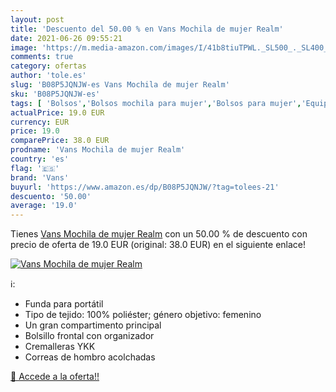 ```yaml
---
layout: post
title: 'Descuento del 50.00 % en Vans Mochila de mujer Realm'
date: 2021-06-26 09:55:21
image: 'https://m.media-amazon.com/images/I/41b8tiuTPWL._SL500_._SL400_.jpg'
comments: true
category: ofertas
author: 'tole.es'
slug: 'B08P5JQNJW-es Vans Mochila de mujer Realm'
sku: 'B08P5JQNJW-es'
tags: [ 'Bolsos','Bolsos mochila para mujer','Bolsos para mujer','Equipaje','Mochilas','Zapatos y complementos','mochila','vans', ]
actualPrice: 19.0 EUR
currency: EUR
price: 19.0
comparePrice: 38.0 EUR
prodname: 'Vans Mochila de mujer Realm'
country: 'es'
flag: '🇪🇸'
brand: 'Vans'
buyurl: 'https://www.amazon.es/dp/B08P5JQNJW/?tag=tolees-21'
descuento: '50.00'
average: '19.0'
---
```


Tienes [Vans Mochila de mujer Realm](https://www.amazon.es/dp/B08P5JQNJW/?tag=tolees-21) con un 50.00 % de descuento con precio de oferta de 19.0 EUR (original: 38.0 EUR) en el siguiente enlace!

[![Vans Mochila de mujer Realm](https://m.media-amazon.com/images/I/41b8tiuTPWL._SL500_._SL400_.jpg)](https://www.amazon.es/dp/B08P5JQNJW/?tag=tolees-21)

ℹ️:

- Funda para portátil
- Tipo de tejido: 100% poliéster; género objetivo: femenino
- Un gran compartimento principal
- Bolsillo frontal con organizador
- Cremalleras YKK
- Correas de hombro acolchadas

[🛒 Accede a la oferta!!](https://www.amazon.es/dp/B08P5JQNJW/?tag=tolees-21)
